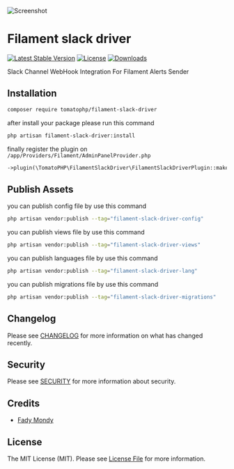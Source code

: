 ![Screenshot](https://raw.githubusercontent.com/tomatophp/filament-slack-driver/master/art/3x1io-tomato-slack-driver.jpg)

# Filament slack driver

[![Latest Stable Version](https://poser.pugx.org/tomatophp/filament-slack-driver/version.svg)](https://packagist.org/packages/tomatophp/filament-slack-driver)
[![License](https://poser.pugx.org/tomatophp/filament-slack-driver/license.svg)](https://packagist.org/packages/tomatophp/filament-slack-driver)
[![Downloads](https://poser.pugx.org/tomatophp/filament-slack-driver/d/total.svg)](https://packagist.org/packages/tomatophp/filament-slack-driver)

Slack Channel WebHook Integration For Filament Alerts Sender

## Installation

```bash
composer require tomatophp/filament-slack-driver
```
after install your package please run this command

```bash
php artisan filament-slack-driver:install
```

finally register the plugin on `/app/Providers/Filament/AdminPanelProvider.php`

```php
->plugin(\TomatoPHP\FilamentSlackDriver\FilamentSlackDriverPlugin::make())
```


## Publish Assets

you can publish config file by use this command

```bash
php artisan vendor:publish --tag="filament-slack-driver-config"
```

you can publish views file by use this command

```bash
php artisan vendor:publish --tag="filament-slack-driver-views"
```

you can publish languages file by use this command

```bash
php artisan vendor:publish --tag="filament-slack-driver-lang"
```

you can publish migrations file by use this command

```bash
php artisan vendor:publish --tag="filament-slack-driver-migrations"
```

## Changelog

Please see [CHANGELOG](CHANGELOG.md) for more information on what has changed recently.

## Security

Please see [SECURITY](SECURITY.md) for more information about security.

## Credits

- [Fady Mondy](mailto:info@3x1.io)

## License

The MIT License (MIT). Please see [License File](LICENSE.md) for more information.
